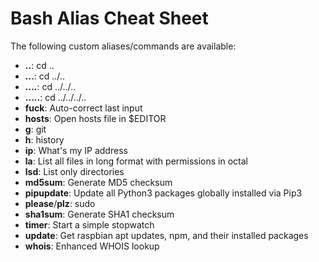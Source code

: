 # Bash Alias Cheat Sheet

The following custom aliases/commands are available:

* __..__: cd ..
* __...__: cd ../..
* __....__: cd ../../..
* __.....__: cd ../../../..
* __fuck__: Auto-correct last input
* __hosts__: Open hosts file in $EDITOR
* __g__: git
* __h__: history
* __ip__: What's my IP address
* __la__: List all files in long format with permissions in octal
* __lsd__: List only directories
* __md5sum__: Generate MD5 checksum
* __pipupdate__: Update all Python3 packages globally installed via Pip3
* __please__/__plz__: sudo
* __sha1sum__: Generate SHA1 checksum
* __timer__: Start a simple stopwatch
* __update__: Get raspbian apt updates, npm, and their installed packages
* __whois__: Enhanced WHOIS lookup

